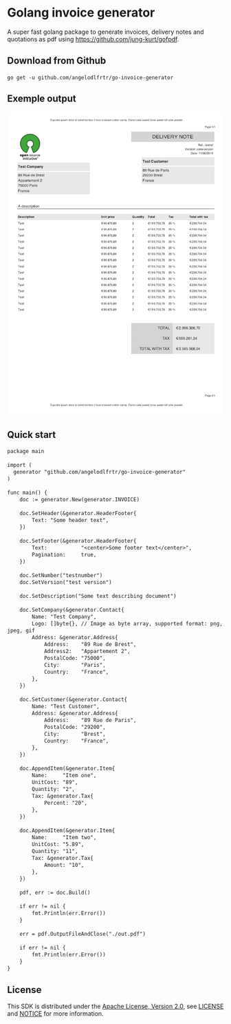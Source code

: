 # Golang invoice generator

A super fast golang package to generate invoices, delivery notes and quotations as pdf
using https://github.com/jung-kurt/gofpdf.

## Download from Github

```
go get -u github.com/angelodlfrtr/go-invoice-generator
```

## Exemple output

![DeliveryNoteExample](example.png)

## Quick start

```golang
package main

import (
  generator "github.com/angelodlfrtr/go-invoice-generator"
)

func main() {
	doc := generator.New(generator.INVOICE)

	doc.SetHeader(&generator.HeaderFooter{
		Text: "Some header text",
	})

	doc.SetFooter(&generator.HeaderFooter{
		Text:           "<center>Some footer text</center>",
		Pagination:     true,
	})

	doc.SetNumber("testnumber")
	doc.SetVersion("test version")

	doc.SetDescription("Some text describing document")

	doc.SetCompany(&generator.Contact{
		Name: "Test Company",
		Logo: []byte{}, // Image as byte array, supported format: png, jpeg, gif
		Address: &generator.Address{
			Address:    "89 Rue de Brest",
			Address2:   "Appartement 2",
			PostalCode: "75000",
			City:       "Paris",
			Country:    "France",
		},
	})

	doc.SetCustomer(&generator.Contact{
		Name: "Test Customer",
		Address: &generator.Address{
			Address:    "89 Rue de Paris",
			PostalCode: "29200",
			City:       "Brest",
			Country:    "France",
		},
	})

	doc.AppendItem(&generator.Item{
		Name:     "Item one",
		UnitCost: "89",
		Quantity: "2",
		Tax: &generator.Tax{
			Percent: "20",
		},
	})

	doc.AppendItem(&generator.Item{
		Name:     "Item two",
		UnitCost: "5.89",
		Quantity: "11",
		Tax: &generator.Tax{
			Amount: "10",
		},
	})

	pdf, err := doc.Build()

	if err != nil {
		fmt.Println(err.Error())
	}

	err = pdf.OutputFileAndClose("./out.pdf")

	if err != nil {
		fmt.Println(err.Error())
	}
}

```

## License

This SDK is distributed under the
[Apache License, Version 2.0](http://www.apache.org/licenses/LICENSE-2.0),
see [LICENSE](./LICENSE) and [NOTICE](./NOTICE) for more information.
